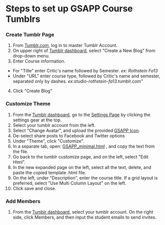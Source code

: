 # Steps to set up GSAPP Course Tumblrs



### Create Tumblr Page
1. From [Tumblr.com](http://www.tumblr.com), log in to master Tumblr Account.
2. On upper right of [Tumblr dashboard](http://www.tumblr.com/dashboard), select "Create a New Blog" from drop-down menu.
3. Enter Course information.
  * For "Title" enter Critic's name followed by Semester. *ex: Rothstein Fa13*
  * Under "URL" enter course type, followed by Critic's name and semester, separated only by dashes. *ex:studio-rothstein-fa13.tumblr.com"*
4. Click "Create Blog"  

### Customize Theme
1. From the [Tumblr dashboard](http://www.tumblr.com/dashboard), go to the [Settings Page](https://www.tumblr.com/settings) by clicking the settings gear at the top.
2. Select your tumblr account from the left.
3. Select "Change Avatar", and upload the provided [GSAPP Icon](https://github.com/columbiagsapp/courseblogs/blob/master/assets/avatar.png).
4. De-select share posts to Facebook and Twitter options
5. Under "Theme", click "Customize".
6. In a separate tab, open: [GSAPP_minimal.html](https://github.com/columbiagsapp/courseblogs/blob/master/themes/GSAPP_minimal.html) , and copy the text from the file.
7. Go back to the tumblr customize page, and on the left, select "Edit Html".
8. In the new expanded page on the left, select all the text, delete, and paste the copied template .html file.
9. On the left, under "Description", enter the course title. If a grid layout is preferred, select "Use Multi Column Layout" on the left.
10. Click save and close.


### Add Members
1. From the [Tumblr dashboard](http://www.tumblr.com/dashboard), select your tumblr account. On the right side, click Members, and then input the student emails to send invites.


